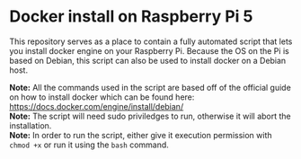 # Docker install on Raspberry Pi 5

This repository serves as a place to contain a fully automated script that lets you install docker engine on your Raspberry Pi.
Because the OS on the Pi is based on Debian, this script can also be used to install docker on a Debian host.

**Note:** All the commands used in the script are based off of the official guide on how to install docker which can be found here: https://docs.docker.com/engine/install/debian/    
**Note:** The script will need sudo priviledges to run, otherwise it will abort the installation.    
**Note:** In order to run the script, either give it execution permission with ```chmod +x``` or run it using the ```bash``` command.    
